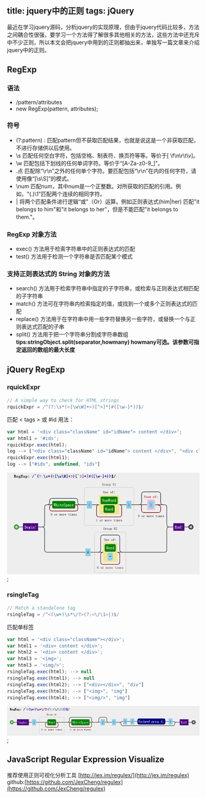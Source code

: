 title: jquery中的正则
tags: jQuery
---

最近在学习jquery源码，分析jquery的实现原理，但由于jquery代码比较多，方法之间耦合性很强，要学习一个方法得了解很多其他相关的方法，这些方法中还充斥中不少正则，所以本文会把jquery中用到的正则都抽出来，单独写一篇文章来介绍jquery中的正则。

## RegExp

### 语法
* /pattern/attributes
* new RegExp(pattern, attributes);

### 符号
* (?:pattern) : 匹配pattern但不获取匹配结果，也就是说这是一个非获取匹配，不进行存储供以后使用。
* \s 匹配任何空白字符，包括空格、制表符、换页符等等。等价于[ \f\n\r\t\v]。
* \w 匹配包括下划线的任何单词字符。等价于“[A-Za-z0-9_]”。
* .点 匹配除“\r\n”之外的任何单个字符。要匹配包括“\r\n”在内的任何字符，请使用像“[\s\S]”的模式。
* \num 匹配num，其中num是一个正整数。对所获取的匹配的引用。例如，“(.)\1”匹配两个连续的相同字符。
* | 将两个匹配条件进行逻辑“或”（Or）运算。例如正则表达式(him|her) 匹配"it belongs to him"和"it belongs to her"，但是不能匹配"it belongs to them."。

### RegExp 对象方法
* exec() 方法用于检索字符串中的正则表达式的匹配
* test() 方法用于检测一个字符串是否匹配某个模式

### 支持正则表达式的 String 对象的方法
* search() 方法用于检索字符串中指定的子字符串，或检索与正则表达式相匹配的子字符串
* match() 方法可在字符串内检索指定的值，或找到一个或多个正则表达式的匹配
* replace() 方法用于在字符串中用一些字符替换另一些字符，或替换一个与正则表达式匹配的子串
* split() 方法用于把一个字符串分割成字符串数组 **tips:stringObject.split(separator,howmany) howmany可选。该参数可指定返回的数组的最大长度**

## jQuery RegExp 

### rquickExpr
```javascript
// A simple way to check for HTML strings
rquickExpr = /^(?:\s*(<[\w\W]+>)[^>]*|#([\w-]*))$/
```
匹配 < tags > 或 #id 用法：

```javascript
var html = '<div class="className" id="idName"> content </div>';
var html1 = '#ids';
rquickExpr.exec(html); 
log --> ["<div class="className" id="idName"> content </div>", "<div class="className" id="idName"> content </div>", undefined]
rquickExpr.exec(html1); 
log --> ["#ids", undefined, "ids"]
```

![rquickExpr](/img/jquery-rquickExpr.png);

### rsingleTag
```javascript
// Match a standalone tag
rsingleTag = /^<(\w+)\s*\/?>(?:<\/\1>|)$/
```

匹配单标签
```javascript
var html = '<div class="className"></div>';
var html1 = '<div> content </div>';
var html2 = '<div> content </div>';
var html3 = '<img>';
var html3 = '<img/>';
rsingleTag.exec(html); --> null
rsingleTag.exec(html1); --> null
rsingleTag.exec(html2); --> ["<div></div>", "div"]
rsingleTag.exec(html3); --> ["<img>", "img"]
rsingleTag.exec(html4); --> ["<img/>", "img"]
```
![rsingleTag](/img/jquery-rsingleTag.png);

## JavaScript Regular Expression Visualize
推荐使用正则可视化分析工具 
[http://jex.im/regulex/](http://jex.im/regulex) github:[https://github.com/JexCheng/regulex](https://github.com/JexCheng/regulex)
